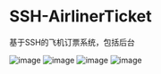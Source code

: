 # SSH-AirlinerTicket
基于SSH的飞机订票系统，包括后台


![image]( https://github.com/jiancong952/SSH-AirlinerTicket/raw/master/页面截图/1530340860(1).jpg )
![image]( https://github.com/jiancong952/SSH-AirlinerTicket/raw/master/页面截图/1530341040(1).jpg )
![image]( https://github.com/jiancong952/SSH-AirlinerTicket/raw/master/页面截图/1530340889(1).jpg )
![image]( https://github.com/jiancong952/SSH-AirlinerTicket/raw/master/页面截图/1530340989(1).jpg)

